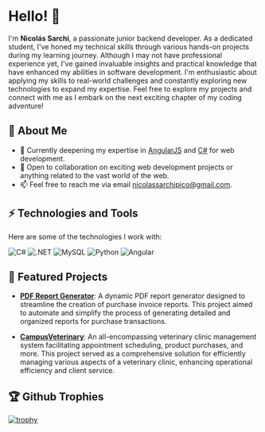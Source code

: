 # Hello! 👋

I'm **Nicolás Sarchi**, a passionate junior backend developer. As a dedicated student, I've honed my technical skills through various hands-on projects during my learning journey. Although I may not have professional experience yet, I've gained invaluable insights and practical knowledge that have enhanced my abilities in software development. I'm enthusiastic about applying my skills to real-world challenges and constantly exploring new technologies to expand my expertise. Feel free to explore my projects and connect with me as I embark on the next exciting chapter of my coding adventure!


## 🚀 About Me

- 🌱 Currently deepening my expertise in [AngularJS](https://angularjs.org/) and [C#](https://docs.microsoft.com/en-us/dotnet/csharp/) for web development.
- 👯 Open to collaboration on exciting web development projects or anything related to the vast world of the web.
- 📫 Feel free to reach me via email [nicolassarchipico@gmail.com](mailto:nicolassarchipico@gmail.com).


## ⚡ Technologies and Tools

Here are some of the technologies I work with:

![C#](https://img.shields.io/badge/C%23-239120?style=for-the-badge&logo=c-sharp&logoColor=white) ![.NET](https://img.shields.io/badge/.NET-512BD4?style=for-the-badge&logo=.net&logoColor=white) ![MySQL](https://img.shields.io/badge/MySQL-4479A1?style=for-the-badge&logo=mysql&logoColor=white) ![Python](https://img.shields.io/badge/Python-3776AB?style=for-the-badge&logo=python&logoColor=white) ![Angular](https://img.shields.io/badge/Angular-DD0031?style=for-the-badge&logo=angular&logoColor=white)

## 🌱 Featured Projects

- [**PDF Report Generator**](https://github.com/Nicolas-Sarchi/PDFReportGenerator): A dynamic PDF report generator designed to streamline the creation of purchase invoice reports. This project aimed to automate and simplify the process of generating detailed and organized reports for purchase transactions.

- [**CampusVeterinary**](https://github.com/Nicolas-Sarchi/CampusVeterinary): An all-encompassing veterinary clinic management system facilitating appointment scheduling, product purchases, and more. This project served as a comprehensive solution for efficiently managing various aspects of a veterinary clinic, enhancing operational efficiency and client service.



## 🏆 Github Trophies

[![trophy](https://github-profile-trophy.vercel.app/?username=Nicolas-Sarchi)](https://github.com/ryo-ma/github-profile-trophy)

